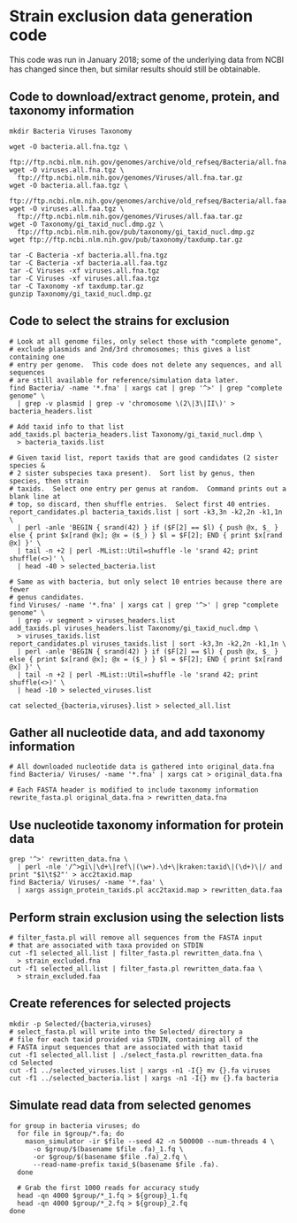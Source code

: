 # Strain exclusion data generation code

This code was run in January 2018; some of the underlying data from NCBI has
changed since then, but similar results should still be obtainable.

## Code to download/extract genome, protein, and taxonomy information

    mkdir Bacteria Viruses Taxonomy
    
    wget -O bacteria.all.fna.tgz \
      ftp://ftp.ncbi.nlm.nih.gov/genomes/archive/old_refseq/Bacteria/all.fna.tar.gz
    wget -O viruses.all.fna.tgz \
      ftp://ftp.ncbi.nlm.nih.gov/genomes/Viruses/all.fna.tar.gz
    wget -O bacteria.all.faa.tgz \
      ftp://ftp.ncbi.nlm.nih.gov/genomes/archive/old_refseq/Bacteria/all.faa.tar.gz
    wget -O viruses.all.faa.tgz \
      ftp://ftp.ncbi.nlm.nih.gov/genomes/Viruses/all.faa.tar.gz
    wget -O Taxonomy/gi_taxid_nucl.dmp.gz \
      ftp://ftp.ncbi.nlm.nih.gov/pub/taxonomy/gi_taxid_nucl.dmp.gz
    wget ftp://ftp.ncbi.nlm.nih.gov/pub/taxonomy/taxdump.tar.gz
    
    tar -C Bacteria -xf bacteria.all.fna.tgz
    tar -C Bacteria -xf bacteria.all.faa.tgz
    tar -C Viruses -xf viruses.all.fna.tgz
    tar -C Viruses -xf viruses.all.faa.tgz
    tar -C Taxonomy -xf taxdump.tar.gz
    gunzip Taxonomy/gi_taxid_nucl.dmp.gz

## Code to select the strains for exclusion

    # Look at all genome files, only select those with "complete genome",
    # exclude plasmids and 2nd/3rd chromosomes; this gives a list containing one
    # entry per genome.  This code does not delete any sequences, and all sequences
    # are still available for reference/simulation data later.
    find Bacteria/ -name '*.fna' | xargs cat | grep '^>' | grep "complete genome" \
      | grep -v plasmid | grep -v 'chromosome \(2\|3\|II\)' > bacteria_headers.list

    # Add taxid info to that list
    add_taxids.pl bacteria_headers.list Taxonomy/gi_taxid_nucl.dmp \
      > bacteria_taxids.list

    # Given taxid list, report taxids that are good candidates (2 sister species &
    # 2 sister subspecies taxa present).  Sort list by genus, then species, then strain
    # taxids.  Select one entry per genus at random.  Command prints out a blank line at
    # top, so discard, then shuffle entries.  Select first 40 entries.
    report_candidates.pl bacteria_taxids.list | sort -k3,3n -k2,2n -k1,1n \
      | perl -anle 'BEGIN { srand(42) } if ($F[2] == $l) { push @x, $_ } else { print $x[rand @x]; @x = ($_) } $l = $F[2]; END { print $x[rand @x] }' \
      | tail -n +2 | perl -MList::Util=shuffle -le 'srand 42; print shuffle(<>)' \
      | head -40 > selected_bacteria.list
    
    # Same as with bacteria, but only select 10 entries because there are fewer
    # genus candidates.
    find Viruses/ -name '*.fna' | xargs cat | grep '^>' | grep "complete genome" \
      | grep -v segment > viruses_headers.list
    add_taxids.pl viruses_headers.list Taxonomy/gi_taxid_nucl.dmp \
      > viruses_taxids.list
    report_candidates.pl viruses_taxids.list | sort -k3,3n -k2,2n -k1,1n \
      | perl -anle 'BEGIN { srand(42) } if ($F[2] == $l) { push @x, $_ } else { print $x[rand @x]; @x = ($_) } $l = $F[2]; END { print $x[rand @x] }' \
      | tail -n +2 | perl -MList::Util=shuffle -le 'srand 42; print shuffle(<>)' \
      | head -10 > selected_viruses.list

    cat selected_{bacteria,viruses}.list > selected_all.list

## Gather all nucleotide data, and add taxonomy information

    # All downloaded nucleotide data is gathered into original_data.fna
    find Bacteria/ Viruses/ -name '*.fna' | xargs cat > original_data.fna

    # Each FASTA header is modified to include taxonomy information
    rewrite_fasta.pl original_data.fna > rewritten_data.fna

## Use nucleotide taxonomy information for protein data
    grep '^>' rewritten_data.fna \
      | perl -nle '/^>gi\|\d+\|ref\|(\w+).\d+\|kraken:taxid\|(\d+)\|/ and print "$1\t$2"' > acc2taxid.map
    find Bacteria/ Viruses/ -name '*.faa' \
      | xargs assign_protein_taxids.pl acc2taxid.map > rewritten_data.faa

## Perform strain exclusion using the selection lists

    # filter_fasta.pl will remove all sequences from the FASTA input
    # that are associated with taxa provided on STDIN
    cut -f1 selected_all.list | filter_fasta.pl rewritten_data.fna \
      > strain_excluded.fna
    cut -f1 selected_all.list | filter_fasta.pl rewritten_data.faa \
      > strain_excluded.faa

## Create references for selected projects
    mkdir -p Selected/{bacteria,viruses}
    # select_fasta.pl will write into the Selected/ directory a
    # file for each taxid provided via STDIN, containing all of the
    # FASTA input sequences that are associated with that taxid
    cut -f1 selected_all.list | ./select_fasta.pl rewritten_data.fna
    cd Selected
    cut -f1 ../selected_viruses.list | xargs -n1 -I{} mv {}.fa viruses
    cut -f1 ../selected_bacteria.list | xargs -n1 -I{} mv {}.fa bacteria

## Simulate read data from selected genomes
    for group in bacteria viruses; do
      for file in $group/*.fa; do
        mason_simulator -ir $file --seed 42 -n 500000 --num-threads 4 \
          -o $group/$(basename $file .fa)_1.fq \
          -or $group/$(basename $file .fa)_2.fq \
          --read-name-prefix taxid_$(basename $file .fa).
      done

      # Grab the first 1000 reads for accuracy study
      head -qn 4000 $group/*_1.fq > ${group}_1.fq
      head -qn 4000 $group/*_2.fq > ${group}_2.fq
    done
